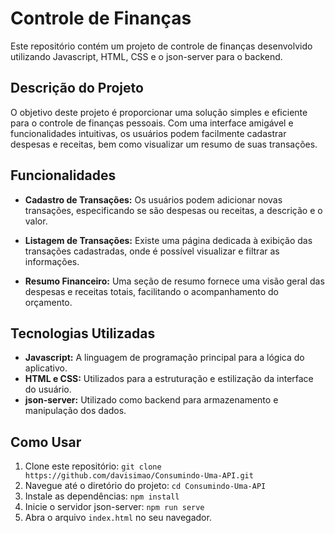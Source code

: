 # Controle de Finanças

Este repositório contém um projeto de controle de finanças desenvolvido utilizando Javascript, HTML, CSS e o json-server para o backend.

## Descrição do Projeto

O objetivo deste projeto é proporcionar uma solução simples e eficiente para o controle de finanças pessoais. Com uma interface amigável e funcionalidades intuitivas, os usuários podem facilmente cadastrar despesas e receitas, bem como visualizar um resumo de suas transações.

## Funcionalidades

- **Cadastro de Transações:** Os usuários podem adicionar novas transações, especificando se são despesas ou receitas, a descrição e o valor.

- **Listagem de Transações:** Existe uma página dedicada à exibição das transações cadastradas, onde é possível visualizar e filtrar as informações.

- **Resumo Financeiro:** Uma seção de resumo fornece uma visão geral das despesas e receitas totais, facilitando o acompanhamento do orçamento.

## Tecnologias Utilizadas

- **Javascript:** A linguagem de programação principal para a lógica do aplicativo.
- **HTML e CSS:** Utilizados para a estruturação e estilização da interface do usuário.
- **json-server:** Utilizado como backend para armazenamento e manipulação dos dados.

## Como Usar

1. Clone este repositório: `git clone https://github.com/davisimao/Consumindo-Uma-API.git`
2. Navegue até o diretório do projeto: `cd Consumindo-Uma-API`
3. Instale as dependências: `npm install`
4. Inicie o servidor json-server: `npm run serve`
5. Abra o arquivo `index.html` no seu navegador.
